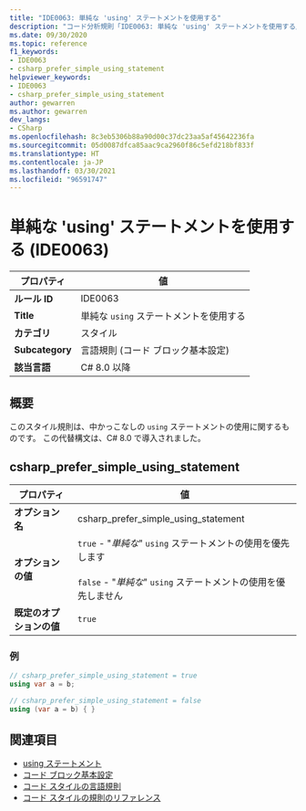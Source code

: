 ```yaml
---
title: "IDE0063: 単純な 'using' ステートメントを使用する"
description: "コード分析規則「IDE0063: 単純な 'using' ステートメントを使用する」について"
ms.date: 09/30/2020
ms.topic: reference
f1_keywords:
- IDE0063
- csharp_prefer_simple_using_statement
helpviewer_keywords:
- IDE0063
- csharp_prefer_simple_using_statement
author: gewarren
ms.author: gewarren
dev_langs:
- CSharp
ms.openlocfilehash: 8c3eb5306b88a90d00c37dc23aa5af45642236fa
ms.sourcegitcommit: 05d0087dfca85aac9ca2960f86c5efd218bf833f
ms.translationtype: HT
ms.contentlocale: ja-JP
ms.lasthandoff: 03/30/2021
ms.locfileid: "96591747"
---
```

# <a name="use-simple-using-statement-ide0063"></a>単純な 'using' ステートメントを使用する (IDE0063)

|プロパティ|値|
|-|-|
| **ルール ID** | IDE0063 |
| **Title** | 単純な `using` ステートメントを使用する |
| **カテゴリ** | スタイル |
| **Subcategory** | 言語規則 (コード ブロック基本設定) |
| **該当言語** | C# 8.0 以降 |

## <a name="overview"></a>概要

このスタイル規則は、中かっこなしの `using` ステートメントの使用に関するものです。 この代替構文は、C# 8.0 で導入されました。

## <a name="csharp_prefer_simple_using_statement"></a>csharp_prefer_simple_using_statement

|プロパティ|値|
|-|-|
| **オプション名** | csharp_prefer_simple_using_statement
| **オプションの値** | `true` - "*単純な*" `using` ステートメントの使用を優先します<br /><br />`false` - "*単純な*" `using` ステートメントの使用を優先しません |
| **既定のオプションの値** | `true` |

### <a name="example"></a>例

```csharp
// csharp_prefer_simple_using_statement = true
using var a = b;

// csharp_prefer_simple_using_statement = false
using (var a = b) { }
```

## <a name="see-also"></a>関連項目

- [using ステートメント](../../../csharp/language-reference/keywords/using-statement.md)
- [コード ブロック基本設定](code-block-preferences.md)
- [コード スタイルの言語規則](language-rules.md)
- [コード スタイルの規則のリファレンス](index.md)
